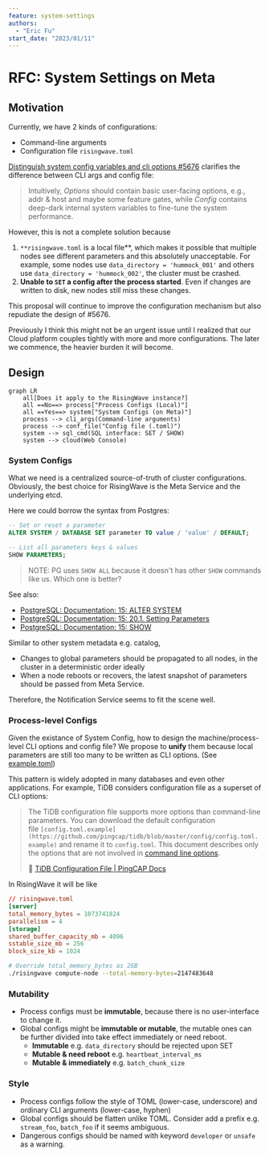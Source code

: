 ```yaml
---
feature: system-settings
authors:
  - "Eric Fu"
start_date: "2023/01/11"
---
```


# RFC: System Settings on Meta

## Motivation

Currently, we have 2 kinds of configurations:

- Command-line arguments
- Configuration file `risingwave.toml`

[Distinguish system config variables and cli options #5676](https://github.com/risingwavelabs/risingwave/issues/5676) clarifies the difference between CLI args and config file:

> Intuitively, *Options* should contain basic user-facing options, e.g., addr & host and maybe some feature gates, while *Config* contains deep-dark internal system variables to fine-tune the system performance.

However, this is not a complete solution because

1. `**risingwave.toml` is a local file**, which makes it possible that multiple nodes see different parameters and this absolutely unacceptable. For example, some nodes use `data_directory = 'hummock_001'` and others use `data_directory = 'hummock_002'`, the cluster must be crashed.
2. **Unable to `SET` a config after the process started**. Even if changes are written to disk, new nodes still miss these changes.

This proposal will continue to improve the configuration mechanism but also repudiate the design of #5676.

Previously I think this might not be an urgent issue until I realized that our Cloud platform couples tightly with more and more configurations. The later we commence, the heavier burden it will become. 

## Design

```mermaid
graph LR
    all[Does it apply to the RisingWave instance?]
    all ==No==> process["Process Configs (Local)"]
    all ==Yes==> system["System Configs (on Meta)"]
    process --> cli_args(Command-line arguments)
    process --> conf_file("Config file (.toml)")
    system --> sql_cmd(SQL interface: SET / SHOW)
    system --> cloud(Web Console)
```

### System Configs

What we need is a centralized source-of-truth of cluster configurations. Obviously, the best choice for RisingWave is the Meta Service and the underlying etcd. 

Here we could borrow the syntax from Postgres:

```sql
-- Set or reset a parameter
ALTER SYSTEM / DATABASE SET parameter TO value / 'value' / DEFAULT;

-- List all parameters keys & values
SHOW PARAMETERS;
```

> NOTE: PG uses `SHOW ALL` because it doesn't has other `SHOW` commands like us. Which one is better?


See also: 

- [PostgreSQL: Documentation: 15: ALTER SYSTEM](https://www.postgresql.org/docs/current/sql-altersystem.html)
- [PostgreSQL: Documentation: 15: 20.1. Setting Parameters](https://www.postgresql.org/docs/current/config-setting.html)
- [PostgreSQL: Documentation: 15: SHOW](https://www.postgresql.org/docs/current/sql-show.html)

Similar to other system metadata e.g. catalog,

- Changes to global parameters should be propagated to all nodes, in the cluster in a deterministic order ideally
- When a node reboots or recovers, the latest snapshot of parameters should be passed from Meta Service.

Therefore, the Notification Service seems to fit the scene well.

### Process-level Configs

Given the existance of System Config, how to design the machine/process-level CLI options and config file? We propose to **unify** them because local parameters are still too many to be written as CLI options. (See [example.toml](https://github.com/risingwavelabs/risingwave/blob/main/src/config/example.toml)) 

This pattern is widely adopted in many databases and even other applications. For example, TiDB considers configuration file as a superset of CLI options:

> The TiDB configuration file supports more options than command-line parameters. You can download the default configuration file `[config.toml.example](https://github.com/pingcap/tidb/blob/master/config/config.toml.example)` and rename it to `config.toml`. This document describes only the options that are not involved in [command line options](https://docs.pingcap.com/tidb/stable/command-line-flags-for-tidb-configuration).
>
> 🔗 [TiDB Configuration File | PingCAP Docs](https://docs.pingcap.com/tidb/stable/tidb-configuration-file)

In RisingWave it will be like

```toml
// risingwave.toml
[server]
total_memory_bytes = 1073741824
parallelism = 4
[storage]
shared_buffer_capacity_mb = 4096
sstable_size_mb = 256
block_size_kb = 1024
```

```bash
# Override total_memory_bytes as 2GB
./risingwave compute-node --total-memory-bytes=2147483648
```


### Mutability

- Process configs must be **immutable**, because there is no user-interface to change it.
- Global configs might be **immutable or mutable**, the mutable ones can be further divided into take effect immediately or need reboot.
    - **Immutable** e.g. `data_directory` should be rejected upon SET
    - **Mutable & need reboot** e.g. `heartbeat_interval_ms`
    - **Mutable & immediately** e.g. `batch_chunk_size`

### Style

- Process configs follow the style of TOML (lower-case, underscore) and ordinary CLI arguments (lower-case, hyphen)
- Global configs should be flatten unlike TOML. Consider add a prefix e.g. `stream_foo`, `batch_foo` if it seems ambiguous.
- Dangerous configs should be named with keyword `developer` or `unsafe` as a warning.


